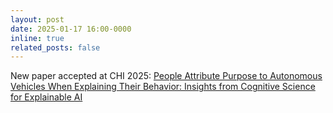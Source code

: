 ```yaml
---
layout: post
date: 2025-01-17 16:00-0000
inline: true
related_posts: false
---
```


New paper accepted at CHI 2025: [People Attribute Purpose to Autonomous Vehicles When Explaining Their Behavior: Insights from Cognitive Science for Explainable AI](https://arxiv.org/pdf/2403.08828)